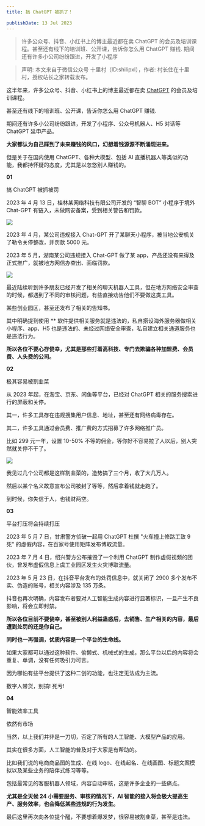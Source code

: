```yaml
---
title: 搞 ChatGPT 被抓了！

publishDate: 13 Jul 2023 
---
```


> 许多公众号、抖音、小红书上的博主最近都在卖 ChatGPT 的会员及培训课程。甚至还有线下的培训班、公开课，告诉你怎么用 ChatGPT 赚钱. 期间还有许多小公司纷纷跟进，开发了小程序

> 声明: 本文来自于微信公众号 十里村（ID:shilipxl），作者: 村长住在十里村，授权站长之家转载发布。

这半年来，许多公众号、抖音、小红书上的博主最近都在卖 [ChatGPT](https://www.chinaz.com/tags/768351.shtml) 的会员及培训课程。

甚至还有线下的培训班、公开课，告诉你怎么用 ChatGPT 赚钱.

期间还有许多小公司纷纷跟进，开发了小程序、公众号机器人、H5 对话等 ChatGPT 延申产品。


**大家都认为自己踩到了未来赚钱的风口，幻想着钱源源不断涌现进来。**

但是关于在国内使用 ChatGPT、各种大模型、包括 AI 直播机器人等类似的功能，我都持怀疑的态度，尤其是以忽悠别人赚钱的。

**01**

搞 ChatGPT 被抓被罚

2023 年 4 月 13 日，桂林某网络科技有限公司开发的 “智聊 BOT” 小程序于境外 Chat-GPT 有链入，未做网安备案，受到相关警告和罚款。

![](https://pic.chinaz.com/2023/0712/2023071208421282220.jpg)

2023 年 4 月，某公司违规接入 Chat-GPT 开了某聊天小程序，被当地公安机关了勒令关停整改，并罚款 5000 元。

2023 年 5 月，湖南某公司违规接入 Chat-GPT 做了某 app，产品还没有来得及正式推广，就被地方网信办查出、面临罚款。

![](https://pic.chinaz.com/2023/0712/2023071208421282221.jpg)

最近陆续听到许多朋友已经开发了相关的聊天机器人工具，但在地方网络安全审查的时候，都遇到了不同的审核问题，有些直接劝告他们不要做这类工具。

某些创业园区，甚至还发布了相关的告知书。

其中明确提到使用 ** 软件提供相关服务就是违法的，私自搭设海外服务器做相关小程序、app、H5 也是违法的、未经过网络安全审查，私自建立相关通道服务也是违法行为。

**所以各位不要心存侥幸，尤其是那些打着高科技、专门去欺骗各种加盟费、会员费、人头费的公司。**

**02**

极其容易被割韭菜

从 2023 年起，在淘宝、京东、闲鱼等平台，已经对 ChatGPT 相关的服务搜索进行的屏蔽和关停。

其一，许多工具存在违规搜集用户信息、地址，甚至还有网络病毒存在。

其二，许多工具通过会员费、推广费的方式招募了许多网络推广员。

比如 299 元一年，设置 10-50% 不等的佣金，等你好不容易拉了人以后，别人突然就关停不干了。

![](https://pic.chinaz.com/2023/0712/2023071208421282232.jpg)

我见过几个公司都是这样割韭菜的，造势搞了三个月，收了大几万人。

然后以某个名义故意宣布公司被封了等等，然后拿着钱就走跑了。

到时候，你失信于人，也钱财两空。

**03**

平台打压将会持续打压

2023 年 5 月 7 日，甘肃警方侦破一起用 ChatGPT 杜撰 "火车撞上修路工致 9 死" 的虚假内容，在百家号使用矩阵发布博取流量。

2023 年 7 月 4 日，绍兴警方公布摧毁了一个利用 ChatGPT 制作虚假视频的团伙，曾发布虚假信息上虞工业园区发生火灾博取流量。

2023 年 5 月 23 日，在抖音平台发布的处罚信息中，就关闭了 2900 多个发布不实、伪造的账号，相关内容涉及 135 万条。

抖音也再次明确，内容发布者要对人工智能生成内容进行显著标识，一旦产生不良影响，将会立即封禁。

**所以各位目前不要侥幸，甚至被别人利益蛊惑后，去销售、生产相关的内容，最后遭到处罚的还是你自己。**

**同时也一再强调，优质内容是一个平台的生命线。**

如果大家都可以通过这种软件、偷懒式、机械式的生成，那么平台以后的内容将会重复、单调，没有任何吸引力可言。

因为哪怕有些平台提供了这种二创的功能，也注定无法成为主流。

数字人带货，别搞! 死亏!

**04**

智能效率工具

依然有市场

当然，以上我们并非是一刀切，否定了所有的人工智能、大模型产品的应用。

其实在很多方面，人工智能的普及对于大家是有帮助的。

比如我们说的电商商品图的生成、在线 logo、在线起名、在线画图、标题文案模拟以及某些业务的陪伴式练习等等。

包括最常见的客服机器人领域，内容自动审核，这是许多企业的一些痛点。

**尤其是全天候 24 小需要服务、审核的情况下，AI 智能的接入将会极大提高生产、服务效率，也会降低某些违规的行为发生。**

最后这里再次向各位提个醒，不要想着爆发梦，很容易被割韭菜，甚至是违法。

